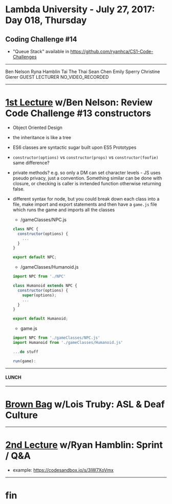 # Lambda University - July 27, 2017: Day 018, Thursday
## Coding Challenge #14
- "Queue Stack" available in https://github.com/ryanhca/CS1-Code-Challenges
***
Ben Nelson
Ryna Hamblin
Tai The Thai
Sean Chen
Emily Sperry
Christine Gierer
GUEST LECTURER
NO_VIDEO_RECORDED
***
# [1st Lecture](https://youtu.be/rAq7juBu7Nw) w/Ben Nelson: Review Code Challenge #13 constructors
- Object Oriented Design
- the inheritance is like a tree
- ES6 classes are syntactic sugar built upon ES5 Prototypes
- `constructor(options)` vs `constructor(props)` vs `constructor(foofie)` same difference?
- private methods? e.g. so only a DM can set character levels - JS uses pseudo privacy, just a convention. Something similar can be done with closure, or checking is caller is inrtended function otherwise returning false.
- different syntax for node, but you could break down each class into a file, make import and export statements and then have a `game.js` file which runs the game and imports all the classes
  - /gameClasses/NPC.js
  ```js
  class NPC {
    constructor(options) {
      ...
    }
  }

  export default NPC;
  ```

  - /gameClasses/Humanoid.js
  ```js
  import NPC from './NPC'

  class Humanoid extends NPC {
    constructor(options) {
      super(options);
      ...
    }
  }

  export default Humanoid;
  ```

  - game.js
  ```js
  import NPC from './gameClasses/NPC.js'
  import Humanoid from './gameClasses/Humanoid.js'

  ...do stuff

  run(game):
  ```

***
#### LUNCH
***
# [Brown Bag](https://youtu.be/4w0-GP7Yuks) w/Lois Truby: ASL & Deaf Culture
***
# [2nd Lecture](https://youtu.be/P1kvmVfcahE) w/Ryan Hamblin: Sprint / Q&A
- example: https://codesandbox.io/s/3lW7XoVmx
***
# fin
